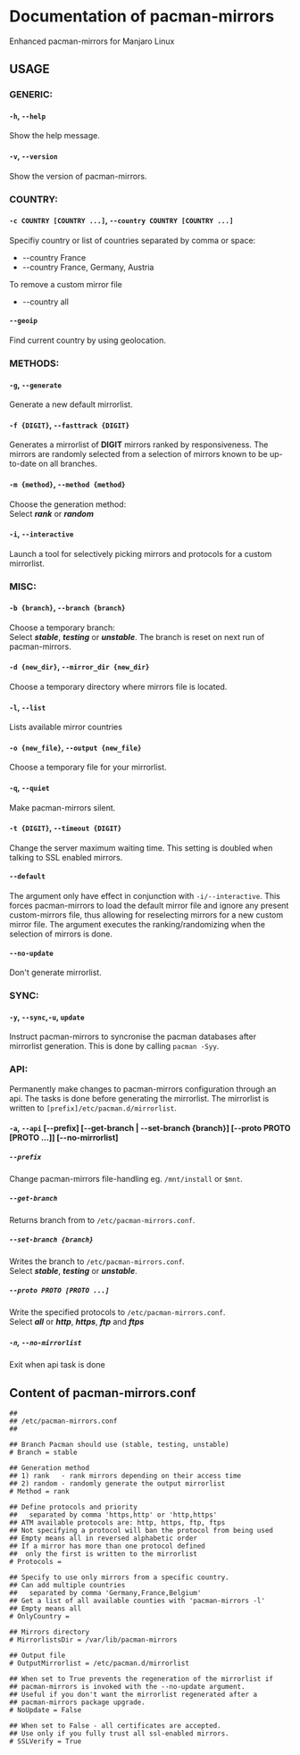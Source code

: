 #  Documentation of pacman-mirrors
Enhanced pacman-mirrors for Manjaro Linux

## USAGE
### GENERIC:
#### `-h`, `--help` 
Show the help message.

#### `-v`, `--version`
Show the version of pacman-mirrors.

### COUNTRY:
#### `-c COUNTRY [COUNTRY ...]`, `--country COUNTRY [COUNTRY ...]`
Specifiy country or list of countries separated by comma or space:

- --country France
- --country France, Germany, Austria

To remove a custom mirror file

- --country all

#### `--geoip` 
Find current country by using geolocation.

### METHODS:
#### `-g`, `--generate`
Generate a new default mirrorlist.

#### `-f {DIGIT}`, `--fasttrack {DIGIT}`
Generates a mirrorlist of **DIGIT** mirrors ranked by responsiveness.
The mirrors are randomly selected from a selection of mirrors known to be up-to-date on all branches.

#### `-m {method}`, `--method {method}`
Choose the generation method:  
Select ***rank*** or ***random***

#### `-i`, `--interactive`
Launch a tool for selectively picking mirrors and protocols for a custom mirrorlist.

### MISC:
#### `-b {branch}`, `--branch {branch}`
Choose a temporary branch:  
Select ***stable***, ***testing*** or ***unstable***.
The branch is reset on next run of pacman-mirrors.

#### `-d {new_dir}`, `--mirror_dir {new_dir}`
Choose a temporary directory where mirrors file is located.

#### `-l`, `--list`
Lists available mirror countries

#### `-o {new_file}`, `--output {new_file}`
Choose a temporary file for your mirrorlist.

#### `-q`, `--quiet`
Make pacman-mirrors silent.

#### `-t {DIGIT}`, `--timeout {DIGIT}`
Change the server maximum waiting time. 
This setting is doubled when talking to SSL enabled mirrors.

#### `--default`
The argument only have effect in conjunction with `-i/--interactive`. 
This forces pacman-mirrors to load the default mirror file 
and ignore any present custom-mirrors file, thus allowing for reselecting 
mirrors for a new custom mirror file. The argument executes the 
ranking/randomizing when the selection of mirrors is done.

#### `--no-update`
Don't generate mirrorlist.

### SYNC:
#### `-y`, `--sync`,`-u`, `update`
Instruct pacman-mirrors to syncronise the pacman databases after mirrorlist generation. 
This is done by calling `pacman -Syy`.

### API:
Permanently make changes to pacman-mirrors configuration through an api. 
The tasks is done before generating the mirrorlist. 
The mirrorlist is written to `[prefix]/etc/pacman.d/mirrorlist`.
#### `-a`, `--api` [--prefix] [--get-branch | --set-branch {branch}] [--proto PROTO [PROTO ...]] [--no-mirrorlist]

##### `--prefix` 
Change pacman-mirrors file-handling eg. `/mnt/install` or `$mnt`.

##### `--get-branch` 
Returns branch from to `/etc/pacman-mirrors.conf`.   

##### `--set-branch {branch}` 
Writes the branch to `/etc/pacman-mirrors.conf`.  
Select ***stable***, ***testing*** or ***unstable***.

##### `--proto PROTO [PROTO ...]` 
Write the specified protocols to `/etc/pacman-mirrors.conf`.  
Select ***all*** or ***http***, ***https***, ***ftp*** and ***ftps***

##### `-n`, `--no-mirrorlist` 
Exit when api task is done 

## Content of pacman-mirrors.conf

```
##
## /etc/pacman-mirrors.conf
##

## Branch Pacman should use (stable, testing, unstable)
# Branch = stable

## Generation method
## 1) rank   - rank mirrors depending on their access time
## 2) random - randomly generate the output mirrorlist
# Method = rank

## Define protocols and priority
##   separated by comma 'https,http' or 'http,https'
## ATM available protocols are: http, https, ftp, ftps
## Not specifying a protocol will ban the protocol from being used
## Empty means all in reversed alphabetic order
## If a mirror has more than one protocol defined 
##  only the first is written to the mirrorlist
# Protocols = 

## Specify to use only mirrors from a specific country.
## Can add multiple countries
##   separated by comma 'Germany,France,Belgium'
## Get a list of all available counties with 'pacman-mirrors -l'
## Empty means all
# OnlyCountry = 

## Mirrors directory
# MirrorlistsDir = /var/lib/pacman-mirrors

## Output file
# OutputMirrorlist = /etc/pacman.d/mirrorlist

## When set to True prevents the regeneration of the mirrorlist if
## pacman-mirrors is invoked with the --no-update argument.
## Useful if you don't want the mirrorlist regenerated after a
## pacman-mirrors package upgrade.
# NoUpdate = False

## When set to False - all certificates are accepted.
## Use only if you fully trust all ssl-enabled mirrors.
# SSLVerify = True
```
